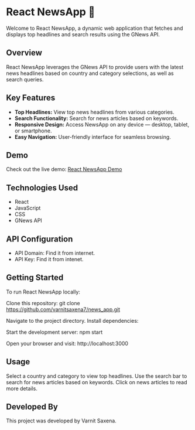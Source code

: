 # React NewsApp 📰

Welcome to React NewsApp, a dynamic web application that fetches and displays top headlines and search results using the GNews API.

## Overview

React NewsApp leverages the GNews API to provide users with the latest news headlines based on country and category selections, as well as search queries.

## Key Features

- **Top Headlines:** View top news headlines from various categories.
- **Search Functionality:** Search for news articles based on keywords.
- **Responsive Design:** Access NewsApp on any device — desktop, tablet, or smartphone.
- **Easy Navigation:** User-friendly interface for seamless browsing.

## Demo

Check out the live demo: [React NewsApp Demo](https://news-app-lyart-five.vercel.app/)

## Technologies Used

- React
- JavaScript
- CSS
- GNews API

## API Configuration

- API Domain: Find it from internet.
- API Key: Find it from intenet.

## Getting Started
To run React NewsApp locally:

Clone this repository: git clone https://github.com/varnitsaxena7/news_app.git

Navigate to the project directory. Install dependencies:

Start the development server: npm start

Open your browser and visit: http://localhost:3000

## Usage
Select a country and category to view top headlines.
Use the search bar to search for news articles based on keywords.
Click on news articles to read more details.

## Developed By
This project was developed by Varnit Saxena.

